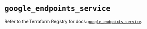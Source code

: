 # `google_endpoints_service`

Refer to the Terraform Registry for docs: [`google_endpoints_service`](https://registry.terraform.io/providers/hashicorp/google-beta/5.13.0/docs/resources/google_endpoints_service).
